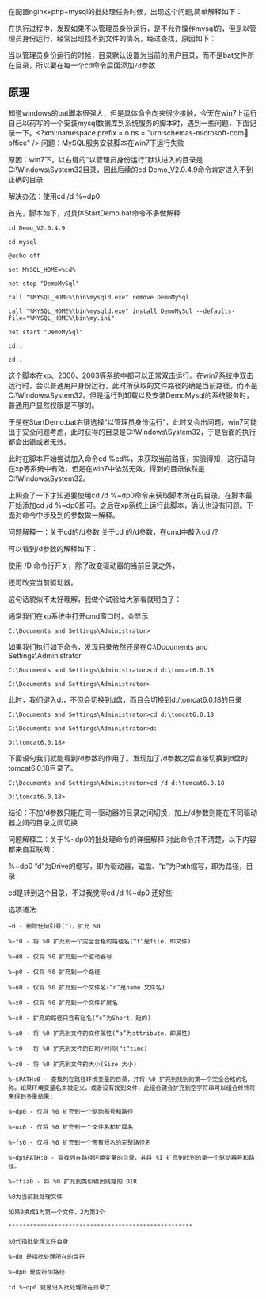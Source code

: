 在配置nginx+php+mysql的批处理任务时候，出现这个问题,简单解释如下：

在执行过程中，发现如果不以管理员身份运行，是不允许操作mysql的，但是以管理员身份运行，经常出现找不到文件的情况，经过查找，原因如下：

当以管理员身份运行的时候，目录默认设置为当前的用户目录，而不是bat文件所在目录，所以要在每一个cd命令后面添加`/d`参数

原理
-
知道windows的bat脚本很强大，但是具体命令向来很少接触，今天在win7上运行自己以前写的一个安装mysql数据库到系统服务的脚本时，遇到一些问题，下面记录一下。<?xml:namespace prefix = o ns = "urn:schemas-microsoft-com:office:office" />
问题：MySQL服务安装脚本在win7下运行失败

原因：win7下，以右键的“以管理员身份运行”默认进入的目录是C:\Windows\System32目录，因此后续的cd Demo_V2.0.4.9命令肯定进入不到正确的目录

解决办法：使用cd /d %~dp0

首先，脚本如下，对具体StartDemo.bat命令不多做解释
```
cd Demo_V2.0.4.9

cd mysql

@echo off

set MYSQL_HOME=%cd%

net stop "DemoMySql"

call "%MYSQL_HOME%\bin\mysqld.exe" remove DemoMySql

call "%MYSQL_HOME%\bin\mysqld.exe" install DemoMySql --defaults-file="%MYSQL_HOME%\bin\my.ini"

net start "DemoMySql"

cd..

cd..
```
这个脚本在xp、2000、2003等系统中都可以正常双击运行。在win7系统中双击运行时，会以普通用户身份运行，此时所获取的文件路径的确是当前路径，而不是C:\Windows\System32。但是运行到卸载以及安装DemoMysql的系统服务时，普通用户显然权限是不够的。

于是在StartDemo.bat右键选择“以管理员身份运行”，此时又会出问题，win7可能出于安全问题考虑，此时获得的目录是C:\Windows\System32，于是后面的执行都会出错或者无效。

此时在脚本开始尝试加入命令cd %cd%，来获取当前路径，实验得知，这行语句在xp等系统中有效，但是在win7中依然无效。得到的目录依然是C:\Windows\System32。

上网查了一下才知道要使用cd /d %~dp0命令来获取脚本所在的目录。在脚本最开始添加cd /d %~dp0即可。之后在xp系统上运行此脚本，确认也没有问题。下面对命令中涉及到的参数做一解释。

问题解释一：关于cd的/d参数
关于cd 的/d参数，在cmd中敲入cd /?

可以看到/d参数的解释如下：

使用 /D 命令行开关，除了改变驱动器的当前目录之外，

还可改变当前驱动器。

这句话貌似不太好理解，我做个试验给大家看就明白了：

通常我们在xp系统中打开cmd窗口时，会显示
```
C:\Documents and Settings\Administrator>
```
如果我们执行如下命令，发现目录依然还是在C:\Documents and Settings\Administrator
```
C:\Documents and Settings\Administrator>cd d:\tomcat6.0.18

C:\Documents and Settings\Administrator>
```
此时，我们键入d:，不但会切换到d盘，而且会切换到d:/tomcat6.0.18的目录
```
C:\Documents and Settings\Administrator>cd d:\tomcat6.0.18

C:\Documents and Settings\Administrator>d:

D:\tomcat6.0.18>
```
下面语句我们就能看到/d参数的作用了。发现加了/d参数之后直接切换到d盘的tomcat6.0.18目录了。
```
C:\Documents and Settings\Administrator>cd /d d:\tomcat6.0.18

D:\tomcat6.0.18>
```
结论：不加/d参数只能在同一驱动器的目录之间切换，加上/d参数则能在不同驱动器之间的目录之间切换

问题解释二：关于%~dp0的批处理命令的详细解释
对此命令并不清楚，以下内容都来自互联网：

%~dp0 “d”为Drive的缩写，即为驱动器，磁盘、“p”为Path缩写，即为路径，目录

cd是转到这个目录，不过我觉得cd /d %~dp0 还好些

选项语法:
```
~0 - 删除任何引号(")，扩充 %0

%~f0 - 将 %0 扩充到一个完全合格的路径名(“f”是file，即文件)

%~d0 - 仅将 %0 扩充到一个驱动器号

%~p0 - 仅将 %0 扩充到一个路径

%~n0 - 仅将 %0 扩充到一个文件名(“n”是name 文件名)

%~x0 - 仅将 %0 扩充到一个文件扩展名

%~s0 - 扩充的路径只含有短名(“s”为Short，短的)

%~a0 - 将 %0 扩充到文件的文件属性(“a”为attribute，即属性)

%~t0 - 将 %0 扩充到文件的日期/时间(“t”time)

%~z0 - 将 %0 扩充到文件的大小(Size 大小)

%~$PATH:0 - 查找列在路径环境变量的目录，并将 %0 扩充到找到的第一个完全合格的名称。如果环境变量名未被定义，或者没有找到文件，此组合键会扩充到空字符串可以组合修饰符来得到多重结果:

%~dp0 - 仅将 %0 扩充到一个驱动器号和路径

%~nx0 - 仅将 %0 扩充到一个文件名和扩展名

%~fs0 - 仅将 %0 扩充到一个带有短名的完整路径名

%~dp$PATH:0 - 查找列在路径环境变量的目录，并将 %I 扩充到找到的第一个驱动器号和路径。

%~ftza0 - 将 %0 扩充到类似输出线路的 DIR

%0为当前批处理文件

如果0换成1为第一个文件，2为第2个

****************************************************

%0代指批处理文件自身

%~d0 是指批处理所在的盘符

%~dp0 是盘符加路径

cd %~dp0 就是进入批处理所在目录了
```